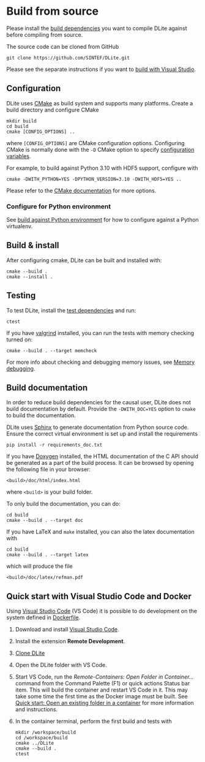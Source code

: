 Build from source
=================
Please install the [build dependencies] you want to compile DLite against before compiling from source.

The source code can be cloned from GitHub

    git clone https://github.com/SINTEF/DLite.git


Please see the separate instructions if you want to [build with Visual Studio].


Configuration
-------------
DLite uses [CMake] as build system and supports many platforms.
Create a build directory and configure CMake

    mkdir build
    cd build
    cmake [CONFIG_OPTIONS] ..

where `[CONFIG_OPTIONS]` are CMake configuration options.
Configuring CMake is normally done with the `-D` CMake option to specify [configuration variables].

For example, to build against Python 3.10 with HDF5 support, configure with

    cmake -DWITH_PYTHON=YES -DPYTHON_VERSION=3.10 -DWITH_HDF5=YES ..

Please refer to the [CMake documentation] for more options.


### Configure for Python environment
See [build against Python environment] for how to configure against a Python virtualenv.


Build & install
---------------
After configuring cmake, DLite can be built and installed with:

    cmake --build .
    cmake --install .


Testing
-------
To test DLite, install the [test dependencies] and run:

    ctest

If you have [valgrind] installed, you can run the tests with memory checking turned on:

    cmake --build . --target memcheck

For more info about checking and debugging memory issues, see [Memory debugging].


Build documentation
-------------------
In order to reduce build dependencies for the causal user, DLite does not build documentation by default.
Provide the `-DWITH_DOC=YES` option to `cmake` to build the documentation.

DLite uses [Sphinx] to generate documentation from Python source code.
Ensure the correct virtual environment is set up and install the requirements

    pip install -r requirements_doc.txt

If you have [Doxygen] installed, the HTML documentation of the C API should be generated as a part of the build process.
It can be browsed by opening the following file in your browser:

    <build>/doc/html/index.html

where `<build>` is your build folder.

To only build the documentation, you can do:

    cd build
    cmake --build . --target doc

If you have LaTeX and `make` installed, you can also the latex documentation with

    cd build
    cmake --build . --target latex

which will produce the file

    <build>/doc/latex/refman.pdf


Quick start with Visual Studio Code and Docker
----------------------------------------------
Using [Visual Studio Code] (VS Code) it is possible to do development on the system defined in [Dockerfile](https://github.com/SINTEF/dlite/blob/master/Dockerfile).

1. Download and install [Visual Studio Code].
2. Install the extension **Remote Development**.
3. [Clone DLite](#installing-from-source)
4. Open the DLite folder with VS Code.
5. Start VS Code, run the _Remote-Containers: Open Folder in Container..._ command from the Command Palette (F1) or quick actions Status bar item.
   This will build the container and restart VS Code in it.
   This may take some time the first time as the Docker image must be built.
   See [Quick start: Open an existing folder in a container][vs-container] for more information and instructions.
6. In the container terminal, perform the first build and tests with

   ```shell
   mkdir /workspace/build
   cd /workspace/build
   cmake ../DLite
   cmake --build .
   ctest
   ```


[git]: https://git-scm.com/
[CMake]: https://cmake.org/
[CMake variables]: https://cmake.org/cmake/help/latest/manual/cmake-variables.7.html
[CMake documentation]: https://cmake.org/cmake/help/latest/manual/cmake.1.html
[CTest]: https://cmake.org/cmake/help/latest/manual/ctest.1.html
[HDF5]: https://support.hdfgroup.org/HDF5/
[librdf]: https://librdf.org/
[Fortran]: https://en.wikipedia.org/wiki/Fortran
[Python]: https://www.python.org/
[NumPy]: https://pypi.org/project/numpy/
[SWIG]: https://www.swig.org/
[cppcheck]: http://cppcheck.sourceforge.net/
[Doxygen]: http://www.doxygen.org/
[Sphinx]: https://www.sphinx-doc.org/
[valgrind]: http://valgrind.org/
[Visual Studio Code]: https://code.visualstudio.com/
[vs-container]: https://code.visualstudio.com/docs/remote/containers#_quick-start-open-an-existing-folder-in-a-container
[VirtualEnvWrapper]: https://virtualenvwrapper.readthedocs.io/en/latest/
[tripper]: https://pypi.org/project/tripper/
[PyYAML]: https://pypi.org/project/PyYAML/
[psycopg2]: https://pypi.org/project/psycopg2/
[pymongo]: https://github.com/mongodb/mongo-python-driver
[mongomock]: https://github.com/mongomock/mongomock
[pandas]: https://pandas.pydata.org/
[build dependencies]: https://sintef.github.io/dlite/getting_started/build/build-dependencies.html
[test dependencies]: https://sintef.github.io/dlite/getting_started/build/build-dependencies.html#testing-optional
[runtime dependencies]: https://sintef.github.io/dlite/getting_started/build/runtime-dependencies.html
[configuration variables]: https://sintef.github.io/dlite/getting_started/build/cmake_variables.html
[build against Python environment]: https://sintef.github.io/dlite/getting_started/build/build_against_python_env.html
[build with Visual Studio]: https://sintef.github.io/dlite/getting_started/build/build_with_vs.html
[Memory debugging]: https://sintef.github.io/dlite/contributors_guide/tips_and_tricks.html#memory-debugging
